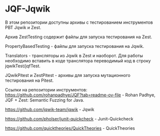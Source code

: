 # JQF-Jqwik

В этом репозитории доступны архивы с тестированием инструментов PBT Jqwik и Zest.

Архив ZestTesting содержит файлы для запуска тестирования на Zest.

PropertyBasedTesting - файлы для запуска тестирования на Jqwik.

Translators - трансляторы из Jqwik в Zest и наоборот. Для работы необходимо вставить в коде транслятора переводимый код в строку jqwikTest/jqfTest.

JQwikPitest и ZestPitest - архивы для запуска мутационного тестирования на Pitest.

Ссылки на репозитории инструментов:
https://github.com/rohanpadhye/JQF?tab=readme-ov-file - Rohan Padhye, JQF + Zest: Semantic Fuzzing for Java.

https://github.com/jqwik-team/jqwik - Jqwik

https://github.com/pholser/junit-quickcheck - Junit-Quickcheck

https://github.com/quicktheories/QuickTheories - QuickTheories


